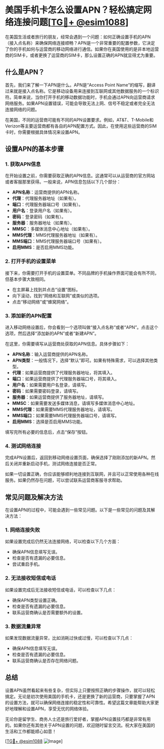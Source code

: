 # 美国手机卡怎么设置APN？轻松搞定网络连接问题[[TG💪+ @esim1088](https://t.me/s/esim1088)]

在美国生活或者旅行的朋友，经常会遇到一个问题：如何正确设置手机的APN（接入点名称）来确保网络连接顺畅？APN是一个非常重要的配置参数，它决定了你的手机如何与运营商的移动网络进行通信。如果你在美国使用的是非本地运营商的SIM卡，或者更换了运营商的SIM卡，那么设置正确的APN就显得尤为重要。

## 什么是APN？

首先，我们来了解一下APN是什么。APN是“Access Point Name”的缩写，翻译过来就是接入点名称。它是移动设备用来连接到互联网或其他数据服务的一个标识符。简单来说，当你打开手机的移动数据功能时，手机会通过APN向运营商请求网络服务。如果APN设置错误，可能会导致无法上网、信号不稳定或者完全无法连接网络的问题。

在美国，不同的运营商可能有不同的APN设置要求。例如，AT&T、T-Mobile和Verizon等主要运营商都有各自的APN配置方式。因此，在使用这些运营商的SIM卡时，你需要根据具体情况来设置APN。

## 设置APN的基本步骤

### 1. 获取APN信息

在开始设置之前，你需要获取正确的APN信息。这通常可以从运营商的官方网站或者客服那里获得。一般来说，APN信息包括以下几个部分：

- **APN名称**：运营商提供的APN名称。
- **代理**：代理服务器地址（如果有）。
- **端口**：代理服务器端口号（如果有）。
- **用户名**：登录用户名（如果有）。
- **密码**：登录密码（如果有）。
- **服务器**：服务器地址（如果有）。
- **MMSC**：多媒体消息中心地址（如果有）。
- **MMS代理**：MMS代理服务器地址（如果有）。
- **MMS端口**：MMS代理服务器端口号（如果有）。
- **启用MMS**：是否启用MMS功能。

### 2. 打开手机的设置菜单

接下来，你需要打开手机的设置菜单。不同品牌的手机操作界面可能会有所不同，但基本步骤大致相同。

- 在主屏幕上找到并点击“设置”图标。
- 向下滚动，找到“网络和互联网”或类似的选项。
- 点击“移动网络”或“蜂窝网络”。

### 3. 添加新的APN配置

进入移动网络设置后，你会看到一个选项叫做“接入点名称”或者“APN”。点击这个选项，然后选择“添加新的APN”或者“新建APN”。

在这里，你需要填写从运营商处获取的APN信息。具体步骤如下：

- **APN名称**：输入运营商提供的APN名称。
- **APN类型**：一般情况下，选择“默认”即可。如果有特殊需求，可以选择其他类型。
- **代理**：如果运营商提供了代理服务器地址，将其填入。
- **端口**：如果运营商提供了代理服务器端口号，将其填入。
- **用户名**：如果需要用户名登录，请填写。
- **密码**：如果需要密码登录，请填写。
- **服务器**：如果运营商提供了服务器地址，请填写。
- **MMSC**：如果需要发送多媒体消息，请填写多媒体消息中心地址。
- **MMS代理**：如果需要MMS代理服务器地址，请填写。
- **MMS端口**：如果需要MMS代理服务器端口号，请填写。
- **启用MMS**：选择是否启用MMS功能。

填写完所有必要的信息后，点击“保存”按钮。

### 4. 测试网络连接

完成APN设置后，返回到移动网络设置页面，确保选择了刚刚添加的新APN。然后关闭并重新启动手机，测试网络连接是否正常。

如果一切设置正确，你应该能够顺利地连接到互联网，并且可以正常使用各种在线服务。如果仍然存在问题，可以尝试联系运营商客服寻求帮助。

## 常见问题及解决方法

在设置APN的过程中，可能会遇到一些常见问题。以下是一些常见的问题及其解决方法：

### 1. 网络连接失败

如果设置完成后仍然无法连接网络，可以检查以下几个方面：

- 确保APN信息填写无误。
- 检查是否有遗漏的必要信息。
- 尝试重启手机。

### 2. 无法接收短信或电话

如果设置完成后无法接收短信或电话，可以检查以下几点：

- 确保APN类型设置正确。
- 检查是否有遗漏的必要信息。
- 联系运营商确认是否需要额外的设置。

### 3. 数据流量异常

如果发现数据流量异常，比如消耗过快或过慢，可以检查以下几点：

- 确保APN信息填写无误。
- 检查是否有遗漏的必要信息。
- 联系运营商确认是否存在网络问题。

## 总结

设置APN虽然看起来有些复杂，但实际上只要按照正确的步骤操作，就可以轻松搞定。无论是初次使用美国的手机卡，还是更换了新的运营商，只要掌握了APN的设置方法，就可以确保网络连接的稳定性和可靠性。希望这篇文章能帮助大家更好地理解和设置APN，享受无忧的网络体验。

无论你是留学生、商务人士还是旅行爱好者，掌握APN设置技巧都是非常有用的。如果你还有其他关于APN设置的问题，欢迎随时留言交流。祝大家在美国的生活和工作都能顺心如意！

[[TG💪+ @esim1088](https://t.me/s/esim1088) ![Image](https://i.postimg.cc/4NQfJmqS/Snipaste-2025-05-13-00-14-12.png)]